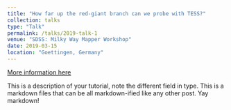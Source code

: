 ```yaml
---
title: "How far up the red-giant branch can we probe with TESS?"
collection: talks
type: "Talk"
permalink: /talks/2019-talk-1
venue: "SDSS: Milky Way Mapper Workshop"
date: 2019-03-15
location: "Goettingen, Germany"
---
```


[More information here](http://exampleurl.com)

This is a description of your tutorial, note the different field in type. This is a markdown files that can be all markdown-ified like any other post. Yay markdown!
